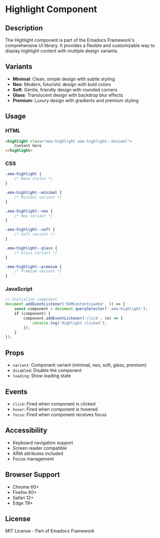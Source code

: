 # Highlight Component

## Description
The Highlight component is part of the Emadocs Framework's comprehensive UI library. It provides a flexible and customizable way to display highlight content with multiple design variants.

## Variants
- **Minimal**: Clean, simple design with subtle styling
- **Neo**: Modern, futuristic design with bold colors
- **Soft**: Gentle, friendly design with rounded corners
- **Glass**: Translucent design with backdrop blur effects
- **Premium**: Luxury design with gradients and premium styling

## Usage

### HTML
```html
<highlight class="ema-highlight ema-highlight--minimal">
    Content here
</highlight>
```

### CSS
```css
.ema-highlight {
    /* Base styles */
}

.ema-highlight--minimal {
    /* Minimal variant */
}

.ema-highlight--neo {
    /* Neo variant */
}

.ema-highlight--soft {
    /* Soft variant */
}

.ema-highlight--glass {
    /* Glass variant */
}

.ema-highlight--premium {
    /* Premium variant */
}
```

### JavaScript
```javascript
// Initialize component
document.addEventListener('DOMContentLoaded', () => {
    const component = document.querySelector('.ema-highlight');
    if (component) {
        component.addEventListener('click', (e) => {
            console.log('Highlight clicked');
        });
    }
});
```

## Props
- `variant`: Component variant (minimal, neo, soft, glass, premium)
- `disabled`: Disable the component
- `loading`: Show loading state

## Events
- `click`: Fired when component is clicked
- `hover`: Fired when component is hovered
- `focus`: Fired when component receives focus

## Accessibility
- Keyboard navigation support
- Screen reader compatible
- ARIA attributes included
- Focus management

## Browser Support
- Chrome 60+
- Firefox 60+
- Safari 12+
- Edge 79+

## License
MIT License - Part of Emadocs Framework
